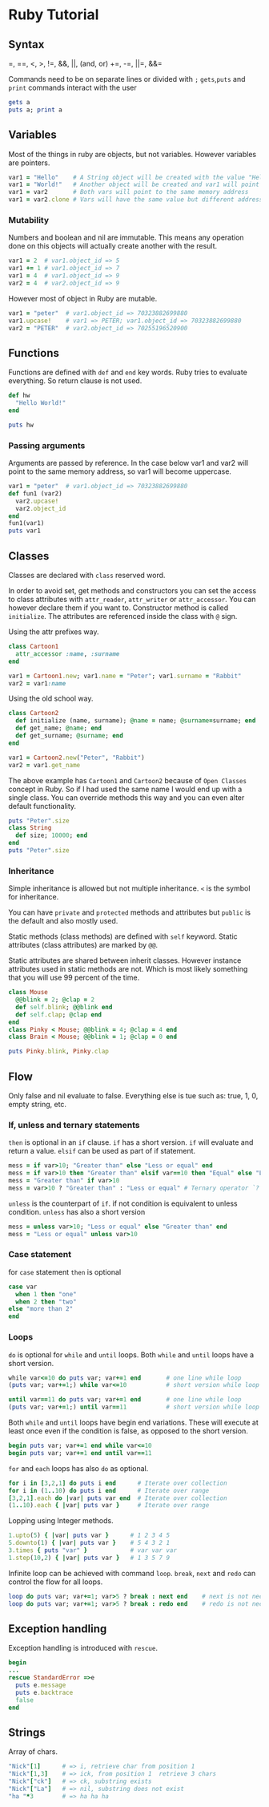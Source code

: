 # Ruby Tutorial

## Syntax

=, ==, <, >, !=, &&, ||, (and, or)
+=, -=, ||=, &&=

Commands need to be on separate lines or divided with `;`
`gets`,`puts` and `print` commands interact with the user

```ruby
gets a
puts a; print a
```

## Variables

Most of the things in ruby are objects, but not variables.
However variables are pointers.

```ruby
var1 = "Hello"    # A String object will be created with the value "Hello" and var1 will point to it
var1 = "World!"   # Another object will be created and var1 will point to it
var1 = var2       # Both vars will point to the same memory address
var1 = var2.clone # Vars will have the same value but different addresses
```

### Mutability

Numbers and boolean and nil are immutable. This means any operation done on this objects will actually create another with the result.

```ruby
var1 = 2  # var1.object_id => 5
var1 += 1 # var1.object_id => 7
var1 = 4  # var1.object_id => 9
var2 = 4  # var2.object_id => 9
```

However most of object in Ruby are mutable.

```ruby
var1 = "peter"  # var1.object_id => 70323882699880
var1.upcase!    # var1 => PETER; var1.object_id => 70323882699880
var2 = "PETER"  # var2.object_id => 70255196520900
```

## Functions

Functions are defined with `def` and `end` key words.
Ruby tries to evaluate everything. So return clause is not used.

```ruby
def hw
  "Hello World!"
end

puts hw
```

### Passing arguments

Arguments are passed by reference. In the case below var1 and var2 will point to the same memory address, so var1 will become uppercase.

```ruby
var1 = "peter"  # var1.object_id => 70323882699880
def fun1 (var2)
  var2.upcase!
  var2.object_id
end  
fun1(var1)
puts var1
```

## Classes

Classes are declared with `class` reserved word.

In order to avoid set, get methods and constructors you can set the access to class attributes with `attr_reader`, `attr_writer` or `attr_accessor`. You can however declare them if you want to. Constructor method is called `initialize`. The attributes are referenced inside the class with `@` sign.

Using the attr prefixes way.

```ruby
class Cartoon1
  attr_accessor :name, :surname
end

var1 = Cartoon1.new; var1.name = "Peter"; var1.surname = "Rabbit"
var2 = var1:name
```

Using the old school way.

```ruby
class Cartoon2
  def initialize (name, surname); @name = name; @surname=surname; end
  def get_name; @name; end
  def get_surname; @surname; end
end

var1 = Cartoon2.new("Peter", "Rabbit")
var2 = var1.get_name
```

The above example has `Cartoon1` and `Cartoon2` because of `Open Classes` concept in Ruby.
So if I had used the same name I would end up with a single class.
You can override methods this way and you can even alter default functionality.

```ruby
puts "Peter".size
class String
  def size; 10000; end
end
puts "Peter".size
```

### Inheritance

Simple inheritance is allowed but not multiple inheritance.
`<` is the symbol for inheritance.

You can have `private` and `protected` methods and attributes but `public` is the default and also mostly used.

Static methods (class methods) are defined with `self` keyword.
Static attributes (class attributes) are marked by `@@`.

Static attributes are shared between inherit classes. However instance attributes used in static methods are not. Which is most likely something that you will use 99 percent of the time.

```ruby
class Mouse
  @@blink = 2; @clap = 2
  def self.blink; @@blink end
  def self.clap; @clap end
end
class Pinky < Mouse; @@blink = 4; @clap = 4 end
class Brain < Mouse; @@blink = 1; @clap = 0 end

puts Pinky.blink, Pinky.clap
```

## Flow

Only false and nil evaluate to false.
Everything else is tue such as: true, 1, 0, empty string, etc.

### If, unless and ternary statements

`then` is optional in an `if` clause.
`if` has a short version.
`if` will evaluate and return a value.
`elsif` can be used as part of if statement.

```ruby
mess = if var>10; "Greater than" else "Less or equal" end
mess = if var>10 then "Greater than" elsif var==10 then "Equal" else "Less or equal" end
mess = "Greater than" if var>10
mess = var>10 ? "Greater than" : "Less or equal" # Ternary operator `?`
```

`unless` is the counterpart of `if`. if not condition is equivalent to unless condition.
`unless` has also a short version

```ruby
mess = unless var>10; "Less or equal" else "Greater than" end
mess = "Less or equal" unless var>10
```

### Case statement

for `case` statement `then` is optional

```ruby
case var
  when 1 then "one"
  when 2 then "two"
else "more than 2"
end
```

### Loops

`do` is optional for `while` and `until` loops.
Both `while` and `until` loops have a short version.

```ruby
while var<=10 do puts var; var+=1 end       # one line while loop
(puts var; var+=1;) while var<=10           # short version while loop

until var==11 do puts var; var+=1 end       # one line while loop
(puts var; var+=1;) until var==11           # short version while loop
```

Both `while` and `until` loops have begin end variations. These will execute at least once
even if the condition is false, as opposed to the short version.

```ruby
begin puts var; var+=1 end while var<=10
begin puts var; var+=1 end until var==11
```

`for` and `each` loops has also `do` as optional.

```ruby
for i in [3,2,1] do puts i end      # Iterate over collection
for i in (1..10) do puts i end      # Iterate over range
[3,2,1].each do |var| puts var end  # Iterate over collection
(1..10).each { |var| puts var }     # Iterate over range
```

Lopping using Integer methods.

```ruby
1.upto(5) { |var| puts var }      # 1 2 3 4 5
5.downto(1) { |var| puts var }    # 5 4 3 2 1
3.times { puts "var" }            # var var var
1.step(10,2) { |var| puts var }   # 1 3 5 7 9
```

Infinite loop can be achieved with command `loop`.
`break`, `next` and `redo` can control the flow for all loops.

```ruby
loop do puts var; var+=1; var>5 ? break : next end    # next is not necessary
loop do puts var; var+=1; var>5 ? break : redo end    # redo is not necessary
```

## Exception handling

Exception handling is introduced with `rescue`.

```ruby
begin
...
rescue StandardError =>e
  puts e.message
  puts e.backtrace
  false
end
```

## Strings

Array of chars.

```ruby
"Nick"[1]      # => i, retrieve char from position 1
"Nick"[1,3]    # => ick, from position 1  retrieve 3 chars
"Nick"["ck"]   # => ck, substring exists
"Nick"["La"]   # => nil, substring does not exist
"ha "*3        # => ha ha ha
```